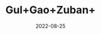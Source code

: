 ---
title: 'Gul+Gao+Zuban+'
date: '2022-08-25' 
metatag: '' 
inventory: '0' 
draft: false 
# meta description 
shortDescripton: ''
description: 'Herb'
longdescription: ''
featured: True
# product Price
price: '100.0'
# Product Short Description
shortDescription: ''
productID: '01B71B5C-5324-ED11-9968-005056B3A416'
type: 'products'
category: 'Herb' 
thumnailproduct: 'https://aminsaddiquidawakhana.eralive.net/images/products/01B71B5C-5324-ED11-9968-005056B3A4161.png' 
images:
  - image: 'images/products/01B71B5C-5324-ED11-9968-005056B3A4161.png'  
Variants:
---